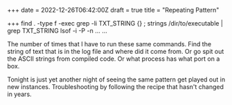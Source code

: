 +++
date = 2022-12-26T06:42:00Z
draft = true
title = "Repeating Pattern"

+++
    find . -type f -exec grep -li TXT_STRING {} \;
    strings /dir/to/executable | grep TXT_STRING
    lsof -i -P -n
    ...
    ...

The number of times that I have to run these same commands.  Find the string of text that is in the log file and where did it come from.  Or go spit out the ASCII strings from compiled code.  Or what process has what port on a box.

Tonight is just yet another night of seeing the same pattern get played out in new instances.  Troubleshooting by following the recipe that hasn't changed in years.